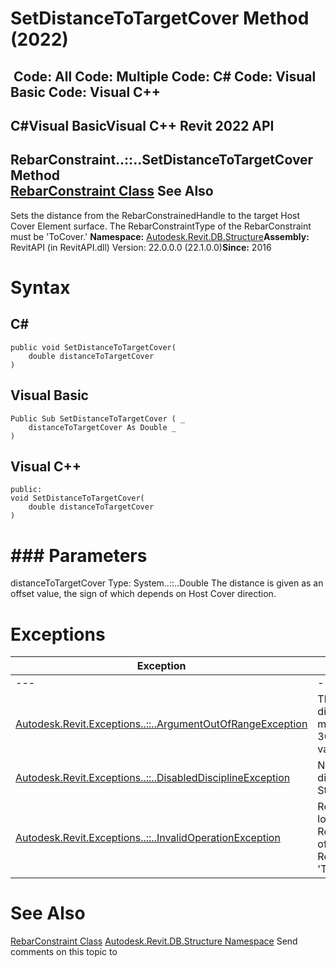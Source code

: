 # SetDistanceToTargetCover Method (2022)

﻿
 Code: All Code: Multiple Code: C# Code: Visual Basic Code: Visual C++   
---  
C#Visual BasicVisual C++
Revit 2022 API  
---  
RebarConstraint..::..SetDistanceToTargetCover Method   
[RebarConstraint Class](748823c8-f059-68c1-d7b5-7cfaba93a445.md "RebarConstraint Class") See Also  
---  
Sets the distance from the RebarConstrainedHandle to the target Host Cover Element surface. The RebarConstraintType of the RebarConstraint must be 'ToCover.' 
**Namespace:** [Autodesk.Revit.DB.Structure](d586b341-f687-9d90-e96d-255806b7d4fc.md "Autodesk.Revit.DB.Structure Namespace")**Assembly:** RevitAPI (in RevitAPI.dll) Version: 22.0.0.0 (22.1.0.0)**Since:** 2016 
# Syntax
C#  
---  
```text
public void SetDistanceToTargetCover(
	double distanceToTargetCover
)
```
  
Visual Basic  
---  
```text
Public Sub SetDistanceToTargetCover ( _
	distanceToTargetCover As Double _
)
```
  
Visual C++  
---  
```text
public:
void SetDistanceToTargetCover(
	double distanceToTargetCover
)
```
  
# ### Parameters
distanceToTargetCover
    Type: System..::..Double The distance is given as an offset value, the sign of which depends on Host Cover direction. 
# Exceptions
| Exception | Condition |
| --- | --- |
| --- | --- |
| [Autodesk.Revit.Exceptions..::..ArgumentOutOfRangeException](60f148c9-ece0-a6bb-4e12-bb4a9c8c8a24.md "ArgumentOutOfRangeException Class") | The given value for distanceToTargetCover must be no more than 30000 feet in absolute value. |
| [Autodesk.Revit.Exceptions..::..DisabledDisciplineException](3693dcdf-67fb-0128-3be8-cad150e9498e.md "DisabledDisciplineException Class") | None of the following disciplines is enabled: Structural. |
| [Autodesk.Revit.Exceptions..::..InvalidOperationException](9e715f03-3884-e539-4dd6-8d7545733adc.md "InvalidOperationException Class") | RebarConstraint is no longer valid. -or- The RebarConstraint is not of RebarConstraintType 'ToCover.' |

# See Also
[RebarConstraint Class](748823c8-f059-68c1-d7b5-7cfaba93a445.md "RebarConstraint Class")
[Autodesk.Revit.DB.Structure Namespace](d586b341-f687-9d90-e96d-255806b7d4fc.md "Autodesk.Revit.DB.Structure Namespace")
Send comments on this topic to 